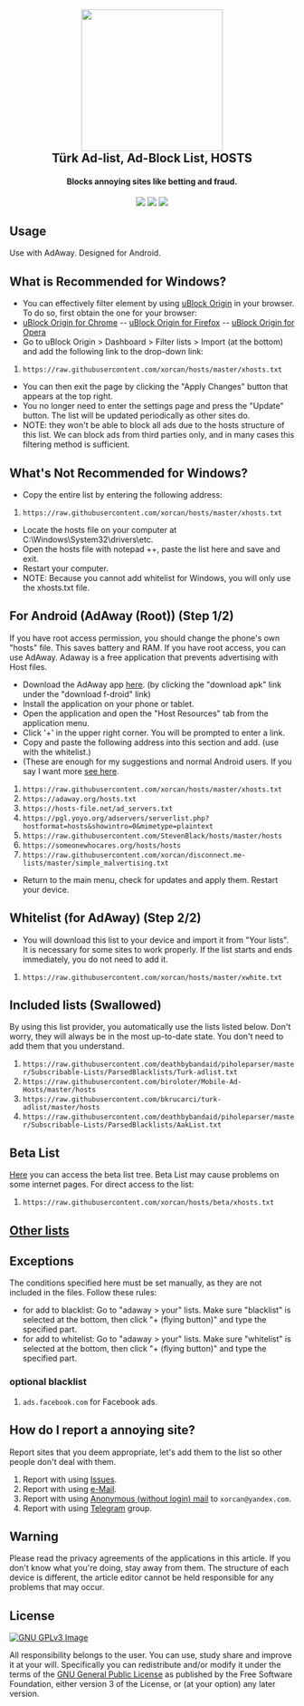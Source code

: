 <h2 align="center"><a href="https://t.me/hostsTR" alt="Annoying Sites Telegram Group"><img src="https://raw.githubusercontent.com/xorcan/hosts/master/xorcan.hosts.logo.jpg" width="250"></a></br>
<b>Türk Ad-list, Ad-Block List, HOSTS</b></h2><h4 align="center">Blocks annoying sites like betting and fraud.</h4>

<p align="center"><a href="https://www.gnu.org/licenses/gpl-3.0" alt="License: GPLv3"><img src="https://img.shields.io/github/license/xorcan/hosts.svg"></a> <a href="https://www.google.com/search?&q=t%C3%BCrk+adlist+xorcan" alt="Türkçe Ad-listler"><img src="https://img.shields.io/badge/t%C3%BCrk%C3%A7e-reklam%20listesi-f44b42.svg"></a>  <a href="https://github.com/xorcan/hosts/issues" alt="Hatalar"><img src="https://img.shields.io/github/issues/xorcan/hosts.svg"></a> 

## Usage

Use with AdAway. Designed for Android.

## What is Recommended for Windows?

- You can effectively filter element by using [uBlock Origin](https://github.com/gorhill/uBlock) in your browser. To do so, first obtain the one for your browser:
- [uBlock Origin for Chrome](https://chrome.google.com/webstore/detail/ublock-origin/cjpalhdlnbpafiamejdnhcphjbkeiagm) -- 
[uBlock Origin for Firefox](https://addons.mozilla.org/tr/firefox/addon/ublock-origin/) -- 
[uBlock Origin for Opera](https://addons.opera.com/tr/extensions/details/ublock/)
- Go to uBlock Origin > Dashboard > Filter lists > Import (at the bottom) and add the following link to the drop-down link:
1. ```https://raw.githubusercontent.com/xorcan/hosts/master/xhosts.txt```
- You can then exit the page by clicking the "Apply Changes" button that appears at the top right.
- You no longer need to enter the settings page and press the "Update" button. The list will be updated periodically as other sites do. 
- NOTE: they won't be able to block all ads due to the hosts structure of this list. We can block ads from third parties only, and in many cases this filtering method is sufficient.

## What's Not Recommended for Windows?

- Copy the entire list by entering the following address:
1. ```https://raw.githubusercontent.com/xorcan/hosts/master/xhosts.txt```
- Locate the hosts file on your computer at C:\Windows\System32\drivers\etc.
- Open the hosts file with notepad ++, paste the list here and save and exit.
- Restart your computer.
- NOTE: Because you cannot add whitelist for Windows, you will only use the xhosts.txt file.

## For Android (AdAway (Root)) (Step 1/2)

If you have root access permission, you should change the phone's own "hosts" file. This saves battery and RAM.
If you have root access, you can use AdAway. Adaway is a free application that prevents advertising with Host files.

- Download the AdAway app [here](https://f-droid.org/packages/org.adaway/). (by clicking the "download apk" link under the "download f-droid" link)
- Install the application on your phone or tablet.
- Open the application and open the "Host Resources" tab from the application menu.
- Click '+' in the upper right corner. You will be prompted to enter a link.
- Copy and paste the following address into this section and add. (use with the whitelist.)
- (These are enough for my suggestions and normal Android users. If you say I want more [see here](https://github.com/xorcan/hosts/blob/master/OTHERS.md).

1. ```https://raw.githubusercontent.com/xorcan/hosts/master/xhosts.txt```
2. ```https://adaway.org/hosts.txt```
3. ```https://hosts-file.net/ad_servers.txt```
4. ```https://pgl.yoyo.org/adservers/serverlist.php?hostformat=hosts&showintro=0&mimetype=plaintext```
5. ```https://raw.githubusercontent.com/StevenBlack/hosts/master/hosts```
6. ```https://someonewhocares.org/hosts/hosts```
7. ```https://raw.githubusercontent.com/xorcan/disconnect.me-lists/master/simple_malvertising.txt```

- Return to the main menu, check for updates and apply them. Restart your device.

## Whitelist (for AdAway) (Step 2/2)

- You will download this list to your device and import it from "Your lists". It is necessary for some sites to work properly. If the list starts and ends immediately, you do not need to add it.

1. ```https://raw.githubusercontent.com/xorcan/hosts/master/xwhite.txt```

## Included lists (Swallowed)

By using this list provider, you automatically use the lists listed below. Don't worry, they will always be in the most up-to-date state. You don't need to add them that you understand.

1. ```https://raw.githubusercontent.com/deathbybandaid/piholeparser/master/Subscribable-Lists/ParsedBlacklists/Turk-adlist.txt```
2. ```https://raw.githubusercontent.com/biroloter/Mobile-Ad-Hosts/master/hosts```
3. ```https://raw.githubusercontent.com/bkrucarci/turk-adlist/master/hosts```
4. ```https://raw.githubusercontent.com/deathbybandaid/piholeparser/master/Subscribable-Lists/ParsedBlacklists/AakList.txt```

## Beta List

[Here](https://github.com/xorcan/hosts/tree/beta) you can access the beta list tree. Beta List may cause problems on some internet pages. For direct access to the list:

1. ```https://raw.githubusercontent.com/xorcan/hosts/beta/xhosts.txt```

## [Other lists](https://github.com/xorcan/hosts/blob/master/OTHERS.md)

## Exceptions

The conditions specified here must be set manually, as they are not included in the files. Follow these rules:

- for add to blacklist: Go to "adaway > your" lists. Make sure "blacklist" is selected at the bottom, then click "+ (flying button)" and type the specified part.
- for add to whitelist: Go to "adaway > your" lists. Make sure "whitelist" is selected at the bottom, then click "+ (flying button)" and type the specified part.

### optional blacklist

1. ```ads.facebook.com``` for Facebook ads.

## How do I report a annoying site?

Report sites that you deem appropriate, let's add them to the list so other people don't deal with them.

1. Report with using [Issues](https://github.com/xorcan/hosts/issues).
2. Report with using [e-Mail](mailto:xorcan@yandex.com).
3. Report with using [Anonymous (without login) mail](https://anonymousemail.me) to ```xorcan@yandex.com```.
4. Report with using [Telegram](https://t.me/hostsTR) group.

## Warning

Please read the privacy agreements of the applications in this article. If you don't know what you're doing, stay away from them. The structure of each device is different, the article editor cannot be held responsible for any problems that may occur.

## License

[![GNU GPLv3 Image](https://www.gnu.org/graphics/gplv3-127x51.png)](http://www.gnu.org/licenses/gpl-3.0.en.html)  

All responsibility belongs to the user. You can use, study share and improve it at your will. Specifically you can redistribute and/or modify it under the terms of the [GNU General Public License](https://www.gnu.org/licenses/gpl.html) as published by the Free Software Foundation, either version 3 of the License, or (at your option) any later version. 

